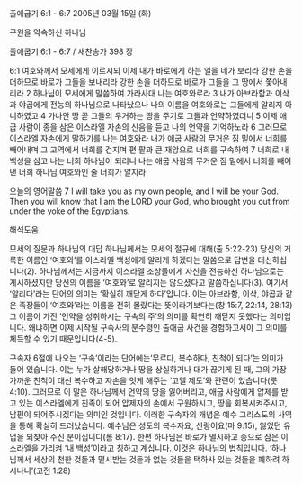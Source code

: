출애굽기 6:1 - 6:7 
2005년 03월 15일 (화)

구원을 약속하신 하나님



출애굽기 6:1 - 6:7 / 새찬송가 398 장


6:1 여호와께서 모세에게 이르시되 이제 내가 바로에게 하는 일을 네가 보리라 강한 손을 더하므로 바로가 그들을 보내리라 강한 손을 더하므로 바로가 그들을 그 땅에서 쫓아내리라 2 하나님이 모세에게 말씀하여 가라사대 나는 여호와로라 3 내가 아브라함과 이삭과 야곱에게 전능의 하나님으로 나타났으나 나의 이름을 여호와로는 그들에게 알리지 아니하였고 4 가나안 땅 곧 그들의 우거하는 땅을 주기로 그들과 언약하였더니 5 이제 애굽 사람이 종을 삼은 이스라엘 자손의 신음을 듣고 나의 언약을 기억하노라 6 그러므로 이스라엘 자손에게 말하기를 나는 여호와라 내가 애굽 사람의 무거운 짐 밑에서 너희를 빼어내며 그 고역에서 너희를 건지며 편 팔과 큰 재앙으로 너희를 구속하여 7 너희로 내 백성을 삼고 나는 너희 하나님이 되리니 나는 애굽 사람의 무거운 짐 밑에서 너희를 빼어낸 너희 하나님 여호와인 줄 너희가 알지라 

오늘의 영어말씀 
7 I will take you as my own people, and I will be your God. Then you will know that I am the LORD your God, who brought you out from under the yoke of the Egyptians.

해석도움





모세의 질문과 하나님의 대답 
하나님께서는 모세의 절규에 대해(출 5:22-23) 당신의 거룩한 이름인 ‘여호와’를 이스라엘 백성에게 알리게 하겠다는 말씀으로 답변을 대신하십니다(2). 하나님께서는 지금까지 이스라엘 조상들에게 자신을 전능하신 하나님으로는 계시하셨지만 당신의 이름을 ‘여호와’로 알리지는 않으셨다고 말씀하십니다(3). 여기서 ‘알리다’라는 단어의 의미는 ‘확실히 깨닫게 하다’입니다. 이는 아브라함, 이삭, 야곱과 같은 족장들이 ‘여호와’라는 이름을 전혀 몰랐다는 뜻이라기보다는(창 15:7, 22:14, 28:13) 그 이름이 가진 ’언약을 성취하시는 구속의 주’의 의미를 확연히 깨닫지 못했다는 의미입니다. 왜냐하면 이제 시작될 구속사의 분수령인 출애굽 사건을 경험하고서야 그 의미를 체득할 수 있기 때문입니다(4-5). 

구속자 
6절에 나오는 ‘구속’이라는 단어에는’무르다, 복수하다, 친척이 되다’는 의미가 들어 있습니다. 이는 누가 살해당하거나 땅을 상실하거나 대가 끊기게 된 때, 그의 가장 가까운 친척이 대신 복수하고 자손을 잇게 해주는 ‘고엘 제도’와 관련이 있습니다(룻 4:10). 그러므로 이 말은 하나님께서 언약의 땅을 잃어버리고, 애굽 사람에게 압제를 받고 있는 이스라엘에게 친족이 되어 압제자의 손에서 구원하시고, 땅을 회복시켜주시고, 남편이 되어주시겠다는 의미인 것입니다. 이러한 구속자의 개념은 예수 그리스도의 사역을 통해 확실히 드러났습니다. 예수님은 성도의 복수자요, 신랑이요(마 9:15), 잃었던 유업을 되찾아 주신 분이십니다(롬 8:17). 한편 하나님은 바로가 멸시하고 종으로 삼은 이스라엘을 가리켜 ‘내 백성’이라고 칭하고 계십니다. 이것은 하나님의 법칙입니다. ‘하나님께서 세상의 천한 것들과 멸시받는 것들과 없는 것들을 택하사 있는 것들을 폐하려 하시나니’(고전 1:28)